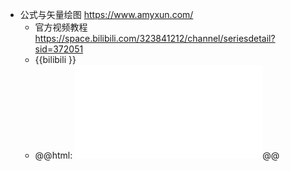 - 公式与矢量绘图 https://www.amyxun.com/
	- 官方视频教程 https://space.bilibili.com/323841212/channel/seriesdetail?sid=372051
	- {{bilibili }}
	- @@html: <iframe src="//player.bilibili.com/player.html?aid=837767291&bvid=BV1kg4y187Wh&cid=179865796&page=1" scrolling="no" border="0" frameborder="no" framespacing="0" allowfullscreen="true"> </iframe>@@